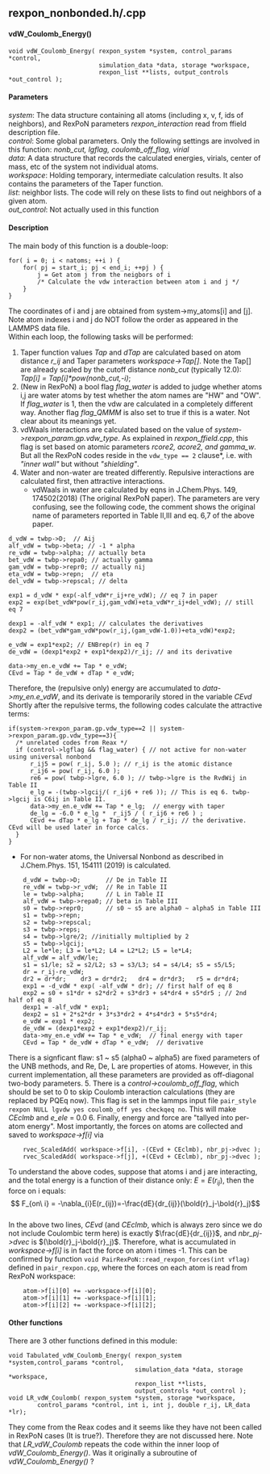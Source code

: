 ## rexpon_nonbonded.h/.cpp
#### vdW_Coulomb_Energy()
~~~
void vdW_Coulomb_Energy( rexpon_system *system, control_params *control,
                         simulation_data *data, storage *workspace,
                         rexpon_list **lists, output_controls *out_control );
~~~
#### Parameters
*system*: The data structure containing all atoms (including x, v, f, ids of neighbors), and RexPoN parameters
*rexpon_interaction* read from ffield description file.  
*control*: Some global parameters. Only the following settings are involved in this function: *nonb_cut, lgflag, 
coulomb_off_flag, virial*  
*data*: A data structure that records the calculated energies, virials, center of mass, etc of the system 
not individual atoms.  
*workspace*: Holding temporary, intermediate calculation results. It also contains the parameters of the Taper function.  
*list*: neighbor lists. The code will rely on these lists to find out neighbors of a given atom.  
*out_control*: Not actually used in this function
#### Description
The main body of this function is a double-loop:  
~~~
for( i = 0; i < natoms; ++i ) {
    for( pj = start_i; pj < end_i; ++pj ) {
        j = Get atom j from the neigbors of i
        /* Calculate the vdw interaction between atom i and j */
    }
}
~~~
The coordinates of i and j are obtained from system->my_atoms[i] and [j]. Note atom indexes i and j do NOT follow
the order as appeared in the LAMMPS data file.  
Within each loop, the following tasks will be performed:  
1. Taper function values *Tap* and *dTap* are calculated based on atom distance *r_ij* and Taper parameters
*workspace->Tap[]*. Note the Tap[] are already scaled by the cutoff distance *nonb_cut* (typically 12.0): *Tap[i] = Tap[i]\*pow(nonb_cut,-i)*;
2. (New in RexPoN) a bool flag *flag_water* is added to judge whether atoms i,j are water atoms by test whether the atom names are "HW" and "OW". If *flag_water* is 1, then the vdw are calculated in a completely different way. Another flag *flag_QMMM* is also set to true if this is a water. Not clear about its meanings yet.
3. vdWaals interactions are calculated based on the value of *system->rexpon_param.gp.vdw_type*. As explained in *rexpon_ffield.cpp*, this flag is set based on atomic parameters *rcore2, acore2, and gamma_w*. But all the RexPoN codes reside in the ```vdw_type == 2``` clause*, i.e. with *"inner wall"* but without *"shielding"*.
4. Water and non-water are treated differently. Repulsive interactions are calculated first, then attractive interactions.  
   * vdWaals in water are calculated by eqns in J.Chem.Phys. 149, 174502(2018) (The original RexPoN paper). The parameters are very confusing, see the following code, the comment shows the original name of parameters reported in Table II,III and eq. 6,7 of the above paper.
  ~~~
  d_vdW = twbp->D;  // Aij
  alf_vdW = twbp->beta; // -1 * alpha
  re_vdW = twbp->alpha; // actually beta
  bet_vdW = twbp->repa0; // actually gamma
  gam_vdW = twbp->repr0; // actually nij
  eta_vdW = twbp->repn;  // eta
  del_vdW = twbp->repscal; // delta

  exp1 = d_vdW * exp(-alf_vdW*r_ij+re_vdW); // eq 7 in paper
  exp2 = exp(bet_vdW*pow(r_ij,gam_vdW)+eta_vdW*r_ij+del_vdW); // still eq 7

  dexp1 = -alf_vdW * exp1; // calculates the derivatives
  dexp2 = (bet_vdW*gam_vdW*pow(r_ij,(gam_vdW-1.0))+eta_vdW)*exp2;

  e_vdW = exp1*exp2; // ENBrep(r) in eq 7
  de_vdW = (dexp1*exp2 + exp1*dexp2)/r_ij; // and its derivative

  data->my_en.e_vdW += Tap * e_vdW;
  CEvd = Tap * de_vdW + dTap * e_vdW;
  ~~~
  Therefore, the (repulsive only) energy are accumulated to *data->my_en.e_vdW*, and its derivate is temporarily stored in the variable *CEvd*  
  Shortly after the repulsive terms, the following codes calculate the attractive terms:  
  ~~~
  if(system->rexpon_param.gp.vdw_type==2 || system->rexpon_param.gp.vdw_type==3){
    /* unrelated codes from Reax */
    if (control->lgflag && flag_water) { // not active for non-water using universal nonbond
        r_ij5 = pow( r_ij, 5.0 ); // r_ij is the atomic distance
        r_ij6 = pow( r_ij, 6.0 );
        re6 = pow( twbp->lgre, 6.0 ); // twbp->lgre is the RvdWij in Table II 
        e_lg = -(twbp->lgcij/( r_ij6 + re6 )); // This is eq 6. twbp->lgcij is C6ij in Table II.
        data->my_en.e_vdW += Tap * e_lg;  // energy with taper
        de_lg = -6.0 * e_lg *  r_ij5 / ( r_ij6 + re6 ) ;
        CEvd += dTap * e_lg + Tap * de_lg / r_ij; // the derivative. CEvd will be used later in force calcs.
    }
  }
  ~~~
* For non-water atoms, the Universal Nonbond as described in J.Chem.Phys. 151, 154111 (2019) is calculated.
~~~
    d_vdW = twbp->D;       // De in Table II
    re_vdW = twbp->r_vdW;  // Re in Table II
    le = twbp->alpha;      // L in Table II
    alf_vdW = twbp->repa0; // beta in Table III
    s0 = twbp->repr0;      // s0 ~ s5 are alpha0 ~ alpha5 in Table III
    s1 = twbp->repn;
    s2 = twbp->repscal;
    s3 = twbp->reps;
    s4 = twbp->lgre/2; //initially multiplied by 2 
    s5 = twbp->lgcij;
    L2 = le*le; L3 = le*L2; L4 = L2*L2; L5 = le*L4;
    alf_vdW = alf_vdW/le;
    s1 = s1/le; s2 = s2/L2; s3 = s3/L3; s4 = s4/L4; s5 = s5/L5;
    dr = r_ij-re_vdW;
    dr2 = dr*dr;    dr3 = dr*dr2;   dr4 = dr*dr3;   r5 = dr*dr4;
    exp1 = -d_vdW * exp( -alf_vdW * dr); // first half of eq 8
    exp2 = s0 + s1*dr + s2*dr2 + s3*dr3 + s4*dr4 + s5*dr5 ; // 2nd half of eq 8
    dexp1 = -alf_vdW * exp1;
    dexp2 = s1 + 2*s2*dr + 3*s3*dr2 + 4*s4*dr3 + 5*s5*dr4;
    e_vdW = exp1 * exp2;
    de_vdW = (dexp1*exp2 + exp1*dexp2)/r_ij;
    data->my_en.e_vdW += Tap * e_vdW;  // final energy with taper
    CEvd = Tap * de_vdW + dTap * e_vdW;  // derivative
~~~
There is a signficant flaw: s1 ~ s5 (alpha0 ~ alpha5) are fixed parameters of the UNB methods, and Re, De, L are properties of atoms. However, in this current implementation, all these parameters are provided as off-diagonal two-body parameters.
5. There is a *control->coulomb_off_flag*, which should be set to 0 to skip Coulomb interaction calculations (they are replaced by PQEq now). This flag is set in the lammps input file ```pair_style rexpon NULL lgvdw yes coulomb_off yes checkqeq no```. This will make *CEclmb* and *e_ele* = 0.0
6. Finally, energy and force are "tallyed into per-atom energy". Most importantly, the forces on atoms are collected and saved to *workspace->f[i]* via  
~~~
    rvec_ScaledAdd( workspace->f[i], -(CEvd + CEclmb), nbr_pj->dvec );
    rvec_ScaledAdd( workspace->f[j], +(CEvd + CEclmb), nbr_pj->dvec );
~~~
To understand the above codes, suppose that atoms i and j are interacting, and the total energy is a function of their distance only: $E=E(r_{ij})$, then the force on i equals:  
$$ F_{on\ i} = -\nabla_{i}E(r_{ij})=-\frac{dE}{dr_{ij}}(\bold{r}_j-\bold{r}_j)$$  
In the above two lines, *CEvd* (and *CEclmb*, which is always zero since we do not include Coulombic term here) is exactly $\frac{dE}{dr_{ij}}$, and *nbr_pj->dvec* is $(\bold{r}_j-\bold{r}_j)$. Therefore, what is accumulated in *workspace->f[i]* is in fact the force on atom i times -1. This can be confirmed by function ```void PairRexPoN::read_rexpon_forces(int vflag)``` defined in ```pair_rexpon.cpp```, where the forces on each atom is read from RexPoN workspace:
~~~
    atom->f[i][0] += -workspace->f[i][0];
    atom->f[i][1] += -workspace->f[i][1];
    atom->f[i][2] += -workspace->f[i][2];
~~~

#### Other functions
There are 3 other functions defined in this module:
~~~
void Tabulated_vdW_Coulomb_Energy( rexpon_system *system,control_params *control,
                                   simulation_data *data, storage *workspace,
                                   rexpon_list **lists,
                                   output_controls *out_control );
void LR_vdW_Coulomb( rexpon_system *system, storage *workspace,
        control_params *control, int i, int j, double r_ij, LR_data *lr);
~~~
They come from the Reax codes and it seems like they have not been called in RexPoN cases (It is true?). Therefore they are not discussed here. Note that *LR_vdW_Coulomb* repeats the code within the inner loop of *vdW_Coulomb_Energy()*. Was it originally a subroutine of *vdW_Coulomb_Energy()* ?